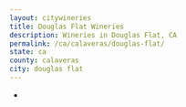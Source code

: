 ```yaml
---
layout: citywineries
title: Douglas Flat Wineries
description: Wineries in Douglas Flat, CA
permalink: /ca/calaveras/douglas-flat/
state: ca
county: calaveras
city: douglas flat
---
```

-

